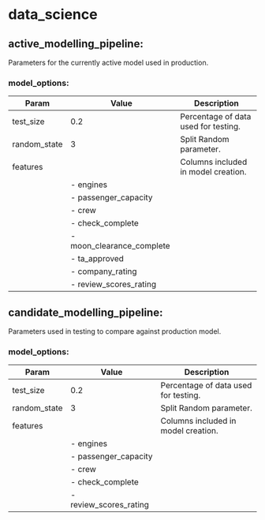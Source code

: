 # data_science

##  active_modelling_pipeline:

Parameters for the currently active model used in production.

   ### model_options:

| Param        | Value                     | Description                          |
| ------------ | ------------------------- | ------------------------------------ |
| test_size    | 0.2                       | Percentage of data used for testing. |
| random_state | 3                         | Split Random parameter.              |
| features     |                           | Columns included in model creation.  |
|              | - engines                 |                                      |
|              | - passenger_capacity      |                                      |
|              | - crew                    |                                      |
|              | - check_complete          |                                      |
|              | - moon_clearance_complete |                                      |
|              | - ta_approved             |                                      |
|              | - company_rating          |                                      |
|              | - review_scores_rating    |                                      |

## candidate_modelling_pipeline:

Parameters used in testing to compare against production model.

### model_options:

| Param        | Value                  | Description                          |
| ------------ | ---------------------- | ------------------------------------ |
| test_size    | 0.2                    | Percentage of data used for testing. |
| random_state | 3                      | Split Random parameter.              |
| features     |                        | Columns included in model creation.  |
|              | - engines              |                                      |
|              | - passenger_capacity   |                                      |
|              | - crew                 |                                      |
|              | - check_complete       |                                      |
|              | - review_scores_rating |                                      |



